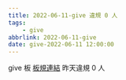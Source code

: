 ```yaml
---
title: 2022-06-11-give 違規 0 人
tags:
    - give
abbrlink: 2022-06-11-give
date: give-2022-06-11 12:00:00
---
```

give 板 [板規連結](https://www.ptt.cc/bbs/give/M.1612495900.A.C32.html)
昨天違規 0 人
